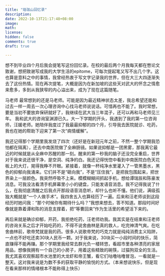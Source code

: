 ```yaml
---
title: "珞珈山回忆录"
description: 
date: 2022-10-13T21:17:48+08:00
image: 
math: 
license: 
hidden: false
comments: true
draft: true

---
```


想不到毕业四个月后我会提笔写这份回忆录。在校的最后两个月我每天都在憋论文致谢，想把致谢写成我的大学生活的epitome，可每次提起笔又写不出几个字。这也算是意料之中的事情，我曾经热衷于写文字记录我的世界，但在大三大四逐渐失去了这份热情。现在再次提笔，大概是因为在新加坡的这些天对武大的怀念之情愈来愈多，多到从我狭窄的内心溢出来，成为了现在这篇随笔。

马老师
最常想到的还是马老师。可能是因为最近精神状态太差，我总希望还能和过去一样一周去一次心理咨询中心找马老师说说话。可惜再也不能了。我时常想，要是当初不要放弃保研就好了，我继续在武大当三年混子，还可以再和马老师见三年。
我和武大的咨询室渊源已久。大一下学期的开头，我遇到了我的第一位咨询师，汪媛老师。她陪伴我度过了我最最抑郁的四个月，引导我去医院就诊、吃药，我也在她的帮助下迎来了第一次“病情缓解”。

我还记得那个学期里我发烧了四次（还好是在新冠元年之前，不然一整个学期我恐怕都在隔离），还去中南医院做了全麻肠镜。如果说抑郁是一团黑雾，那我离它最近的时候就是从全麻中苏醒的那一刻。醒来的第一秒我的脑子还没完全重启，世界对于我来说还很干净，是空洞、纯净的白。我还记得恍惚中看到中南医院白色天花板上的大灯，晃得我睁不开眼。紧接着，就像一杯纯净水里灌入了一管黑墨水，黑色的抑郁向我涌来。它们并不是“砸向我”，不是“压住我”，是把我包围起来，把世界染上一层颜色。我突然呼吸不上来。模模糊糊间抓起手机，想给谭瑞辰和陈豪发消息。可我没法看清手机屏幕里小小的键盘，只能发语音消息。我不记得我说了什么，在我彻底清醒之后我点开那段语音消息听，却什么也听不懂。他们说，满级孤独大概就是“一个人做手术”。我四舍五入也算经历了一遍。后来和汪老师谈到这段经历时她问我：“那个时候你有期待什么吗？”我想来想去，答不知道。那段时间好像就是靠着谭和陈的消息支撑着，把“等曹回来”作为生活里的希望活下来的。

再后来就是确诊抑郁，开药，我拒绝吃药，汪老师劝我。我其实是在结束和汪老师的咨询关系之后才开始吃药的，不得不说舍曲林是真的救人，吃完神清气爽。在吃舍曲林前，歌帝梵就是我的药。很多人说歌帝梵的巧克力就是纯纯消费主义陷阱，一点也不好吃还卖30块人民币一颗。对于我来说，30块买一小段时间的快乐，简直赚得不能再赚。那个学期里我经常去群光负一楼转悠，看超市里各种漂亮的家居用品，想像我拥有一个自己的小房子，用着这些精致的碗筷，过猫狗双全的生活。我尤其喜欢观察超市水池里的大龙虾和帝王蟹，看它们咕噜咕噜冒泡，一看就是一整天。这对我来说是为数不多的获取平静的愉悦的方式。（本来想说快乐，但是现在看来那样的情绪根本不能称得上快乐）

